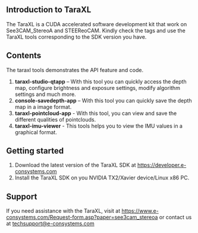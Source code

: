 ## Introduction to TaraXL

The TaraXL is a CUDA accelerated software development kit that work on See3CAM_StereoA and STEEReoCAM. Kindly check the tags and use the TaraXL tools corresponding to the SDK version you have.

## Contents

The taraxl tools demonstrates the API feature and code.
1. **taraxl-studio-qtapp** – With this tool you can quickly access the depth map, configure brightness and exposure settings, modify algorithm settings and much more.
2. **console-savedepth-app** – With this tool you can quickly save the depth map in a image format.
3. **taraxl-pointcloud-app** - With this tool, you can view and save the different qualities of pointclouds.
4. **taraxl-imu-viewer** - This tools helps you to view the IMU values in a graphical format.

## Getting started

1. Download the latest version of the TaraXL SDK at https://developer.e-consystems.com
2. Install the TaraXL SDK on you NVIDIA TX2/Xavier device/Linux x86 PC.


## Support

If you need assistance with the TaraXL, visit at https://www.e-consystems.com/Request-form.asp?paper=see3cam_stereoa or contact us at techsupport@e-consystems.com
